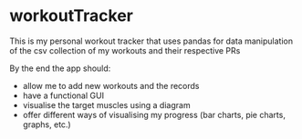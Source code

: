 # workoutTracker

This is my personal workout tracker that uses pandas for data manipulation of the csv collection of my workouts and their respective PRs

By the end the app should:

- allow me to add new workouts and the records
- have a functional GUI
- visualise the target muscles using a diagram
- offer different ways of visualising my progress (bar charts, pie charts, graphs, etc.)